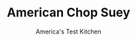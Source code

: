 ---
layout: ../../layouts/MarkdownPostLayout.astro
title: American Chop Suey
author: America's Test Kitchen
pubDate: 2023-03-15
description: "Just because it’s associated with grade school cafeterias doesn’t mean the noodles must be overcooked, the meat gray, and the sauce bland."
image_url: https://res.cloudinary.com/hksqkdlah/image/upload/ar_1:1,c_fill,dpr_2.0,f_auto,fl_lossy.progressive.strip_profile,g_faces:auto,q_auto:low,w_344/9856_sfs-americanchopsuey-6
tags: ["Main Courses","American","Chinese","Pasta"]
calories: 3949
protein: 33
carbohydrates: 44
fats: 
fiber: 5
ingredients: ["12 ounces (3 cups), elbow macaroni",", Salt and pepper","3 tablespoons, vegetable oil","2 pounds 90 percent lean, ground beef","1 large, onion, chopped fine","1 , green bell pepper, stemmed, seeded, and chopped fine","2 , celery ribs, chopped fine","2 tablespoons, tomato paste","4 , garlic cloves, minced","1/4 teaspoon, red pepper flakes","1 (29-ounce) can, tomato sauce","1 (14.5-ounce) can, diced tomatoes","1 cup, water","1 ounce, Parmesan cheese, grated (1/2 cup), plus extra for serving"]
serves: 8
time: "1½ hours"
instructions: ["Bring 4 quarts water to boil in Dutch oven. Add pasta and 1 tablespoon salt and cook for 3 minutes. Drain and rinse pasta with cold water. Drain again and set aside.","Heat 2 tablespoons oil in now-empty Dutch oven over medium-high heat until just smoking. Add beef, 1 teaspoon salt, and 1/2 teaspoon pepper and cook, breaking up pieces with spoon, until all liquid has evaporated and meat begins to sizzle, 10 to 15 minutes. Transfer meat to bowl.","Heat remaining 1 tablespoon oil in now-empty Dutch oven over medium-high heat until shimmering. Add onion, bell pepper, and celery and cook, covered, stirring occasionally, until vegetables soften, about 5 minutes. Add tomato paste and cook, stirring constantly, until rust-colored, about 2 minutes. Stir in garlic and red pepper flakes and cook until fragrant, about 30 seconds. Add tomato sauce, tomatoes, water, and cooked ground beef. Bring to simmer and cook, covered, over low heat, stirring occasionally, until vegetables are softened, about 15 minutes.","Off heat, stir in reserved pasta, cover, and let sit until pasta is tender, about 10 minutes. Stir in Parmesan. Season with salt and pepper to taste. Serve, passing additional Parmesan separately."]
nutrition: ["1012 mg Potassium","408 mg Phosphorus","184 mg Calcium","4 mg Iron","78 mg Magnesium","940 mg Sodium","6 mg Zinc","20 g Fat","8 mg Niacin (B3)","9 g Monounsaturated","1 g Polyunsaturated","28 mg Vitamin C","80 mg Cholesterol","6 g Saturated","5 g Fiber","37 µg Folate (food)","7 g Sugars","12 µg Vitamin K","301 g Water","44 g Carbs","37 µg Folate equivalent (total)","33 g Protein","3 mg Vitamin E","2 µg Vitamin B12","66 µg Vitamin A","493 kcal Energy","3949 calories"]
notes: "Our favorite elbow macaroni is made by Barilla. Hunt’s Diced Tomatoes are our taste-test winner. Spice up your chop suey by serving it with hot sauce or Worcestershire sauce."
---